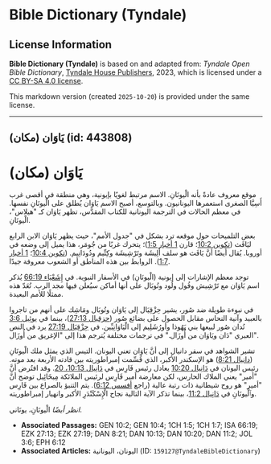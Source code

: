 # Bible Dictionary (Tyndale)

## License Information

**Bible Dictionary (Tyndale)** is based on and adapted from: _Tyndale Open Bible Dictionary_, [Tyndale House Publishers](https://tyndaleopenresources.com/), 2023, which is licensed under a [CC BY-SA 4.0 license](https://creativecommons.org/licenses/by-sa/4.0/legalcode.en).

This markdown version (created `2025-10-20`) is provided under the same license.



--------------------------------

## يَاوَان (مكان) (id: 443808)

يَاوَان (مكان)
==============

موقع معروف عادةً بأنه الْيونَانِ. الاسم مرتبط لغويًا بإيونية، وهي منطقة في أقصى غرب أَسِيَّا الصغرى استعمرها اليونانيون. وبالتوسع، أصبح الاسم يَاوَان يُطلق على الْيونَانِ نفسها. في معظم الحالات في الترجمة اليونانية للكتاب المقدَّس، تظهر يَاوَان كـ "هيلاس"، الْيونَانِ.

بعض التلميحات حول موقعه ترد بشكل في "جدول الأمم"، حيث يظهر يَاوَان الابن الرابع ليَافَث ([تكوين 10:2](https://ref.ly/Gen10:2)؛ قارن [1 أخبار 1:5](https://ref.ly/1Chr1:5))؛ يتحرك غربًا من جُومَر، هذا يميل إلى وضعه في أوروبا. يُقال أيضًا أنَّ يَافَث هو سلف أَلِيشَة وتَرْشِيشَة وكِتِّيم ودُودَانِيم. ([تكوين 10:4](https://ref.ly/Gen10:4)؛ [1 أخبار 1:7](https://ref.ly/1Chr1:7)). الروابط بين هذه المناطق أو الشعوب معروفة جيدًا.

توجد معظم الإشارات إلى إيونية (الْيونَانِ) في الأسفار النبوية. في [إِشَعْيَاء 66:19](https://ref.ly/Isa66:19) يُذكر اسم يَاوَان مع تَرْشِيش وفُول ولُود وتُوبَال على أنها أماكن سيُعلن فيها مجد الرب. تُعَدّ هذه ممثلًا للأمم البعيدة.

في نبوءة طويلة ضد صُور، يشير حِزْقِيَال إلى يَاوَان وتُوبَال ومَاشِك على أنهم من تاجروا بالعبيد وآنية النحاس مقابل الحصول على بضائع صُور ([حزقيال 27:13](https://ref.ly/Ezek27:13))، بينما في [يوئِيل 3:6](https://ref.ly/Joel3:6) تُدان صُور لبيعها بني يَهُوذا وأورُشَلِيم إلى الْيَاوَانِيِّين. في [حِزْقِيَال 27:19](https://ref.ly/Ezek27:19) يرد في النص العبري "دَان ويَاوَان من أُوزَال." في ترجمات مختلفة يُترجم هذا إلى "الإغريق من أُوزَال". 

تشير الشواهد في سفر دانيال إلى أنَّ يَاوَان تعني اليونان. التيس الذي يمثل ملك الْيونَانِ ([دانيال 8:21](https://ref.ly/Dan8:21)) هو الإسكندر الأكبر، الذي قُسِّمت إمبراطوريته بين قادته الأربعة بعد موته. رئيس اليونان في [دَانِيال 10:20](https://ref.ly/Dan10:20) يعادل رئيس فَارِس في [دَانِيال 10:13، 20](https://ref.ly/Dan10:13,Dan10:20). وقد افتُرض أنَّ "أمير" يعني الملاك الحارس، لكن معارضة أمير فَارِس لرئيس الملائكة مِيخَائِيل توضح أنَّ "أمير" هو روح شيطانية ذات رتبة عالية (راجع [أفسس 6:12](https://ref.ly/Eph6:12)). يتم التنبؤ بالصراع بين فَارِس وٱلْيونَانِ في [دَانِيال 11:2](https://ref.ly/Dan11:2)، بينما تذكر الآية التالية نجاح الْإِسْكَنْدَرِ الأكبر وانهيار إمبراطوريته.

*انظر أيضًا* الْيونَانِ، يونَاني.

* **Associated Passages:** GEN 10:2; GEN 10:4; 1CH 1:5; 1CH 1:7; ISA 66:19; EZK 27:13; EZK 27:19; DAN 8:21; DAN 10:13; DAN 10:20; DAN 11:2; JOL 3:6; EPH 6:12
* **Associated Articles:** اليونان، اليونانية (ID: `159127@TyndaleBibleDictionary`)

